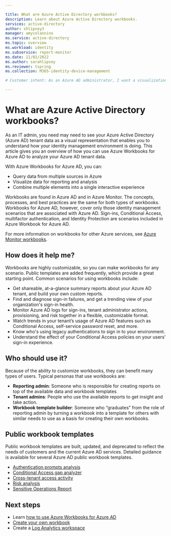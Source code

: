 ```yaml
---

title: What are Azure Active Directory workbooks?
description: Learn about Azure Active Directory workbooks.
services: active-directory
author: shlipsey3
manager: amycolannino
ms.service: active-directory
ms.topic: overview
ms.workload: identity
ms.subservice: report-monitor
ms.date: 11/01/2022
ms.author: sarahlipsey
ms.reviewer: tspring  
ms.collection: M365-identity-device-management

# Customer intent: As an Azure AD administrator, I want a visualization tool that I can customize for my tenant.

---
```


# What are Azure Active Directory workbooks?

As an IT admin, you need may need to see your Azure Active Directory (Azure AD) tenant data as a visual representation that enables you to understand how your identity management environment is doing. This article gives you an overview of how you can use Azure Workbooks for Azure AD to analyze your Azure AD tenant data.

With Azure Workbooks for Azure AD, you can:

- Query data from multiple sources in Azure
- Visualize data for reporting and analysis
- Combine multiple elements into a single interactive experience

Workbooks are found in Azure AD and in Azure Monitor. The concepts, processes, and best practices are the same for both types of workbooks. Workbooks for Azure AD, however, cover only those identity management scenarios that are associated with Azure AD. Sign-ins, Conditional Access, multifactor authentication, and Identity Protection are scenarios included in Azure Workbook for Azure AD.

For more information on workbooks for other Azure services, see [Azure Monitor workbooks](../../azure-monitor/visualize/workbooks-overview.md).

## How does it help me?

Workbooks are highly customizable, so you can make workbooks for any scenario. Public templates are added frequently, which provide a great starting point. Common scenarios for using workbooks include:

- Get shareable, at-a-glance summary reports about your Azure AD tenant, and build your own custom reports.
- Find and diagnose sign-in failures, and get a trending view of your organization's sign-in health.
- Monitor Azure AD logs for sign-ins, tenant administrator actions, provisioning, and risk together in a flexible, customizable format.
- Watch trends in your tenant’s usage of Azure AD features such as Conditional Access, self-service password reset, and more.
- Know who's using legacy authentications to sign in to your environment.
- Understand the effect of your Conditional Access policies on your users' sign-in experience.

## Who should use it?

Because of the ability to customize workbooks, they can benefit many types of users. Typical personas that use workbooks are:

- **Reporting admin**: Someone who is responsible for creating reports on top of the available data and workbook templates
- **Tenant admins**: People who use the available reports to get insight and take action.
- **Workbook template builder**: Someone who “graduates” from the role of reporting admin by turning a workbook into a template for others with similar needs to use as a basis for creating their own workbooks.

## Public workbook templates

Public workbook templates are built, updated, and deprecated to reflect the needs of customers and the current Azure AD services. Detailed guidance is available for several Azure AD public workbook templates. 

- [Authentication prompts analysis](workbook-authentication-prompts-analysis.md)
- [Conditional Access gap analyzer](workbook-conditional-access-gap-analyzer.md)
- [Cross-tenant access activity](workbook-cross-tenant-access-activity.md)
- [Risk analysis](workbook-risk-analysis.md)
- [Sensitive Operations Report](workbook-sensitive-operations-report.md)

## Next steps

- Learn [how to use Azure Workbooks for Azure AD](howto-use-azure-monitor-workbooks.md)
- [Create your own workbook](../../azure-monitor/visualize/workbooks-create-workbook.md)
- Create a [Log Analytics workspace](../../azure-monitor/logs/quick-create-workspace.md)